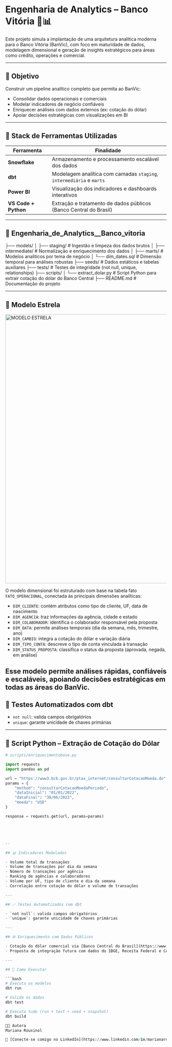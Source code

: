 # Engenharia de Analytics – Banco Vitória 🏦📊

Este projeto simula a implantação de uma arquitetura analítica moderna para o Banco Vitória (BanVic), com foco em maturidade de dados, modelagem dimensional e geração de insights estratégicos para áreas como crédito, operações e comercial.

---

## 📌 Objetivo

Construir um pipeline analítico completo que permita ao BanVic:

- Consolidar dados operacionais e comerciais
- Modelar indicadores de negócio confiáveis
- Enriquecer análises com dados externos (ex: cotação do dólar)
- Apoiar decisões estratégicas com visualizações em BI

---

## 🧰 Stack de Ferramentas Utilizadas

| Ferramenta     | Finalidade                                                                 |
|----------------|----------------------------------------------------------------------------|
| **Snowflake**  | Armazenamento e processamento escalável dos dados                         |
| **dbt**        | Modelagem analítica com camadas `staging`, `intermediária` e `marts`       |
| **Power BI**   | Visualização dos indicadores e dashboards interativos                     |
| **VS Code + Python** | Extração e tratamento de dados públicos (Banco Central do Brasil) |

---



## 📁 Engenharia_de_Analytics__Banco_vitoria
├── models/
│   ├── staging/               # Ingestão e limpeza dos dados brutos
│   ├── intermediate/          # Normalização e enriquecimento dos dados
│   ├── marts/                 # Modelos analíticos por tema de negócio
│   └── dim_dates.sql          # Dimensão temporal para análises robustas
├── seeds/                     # Dados estáticos e tabelas auxiliares
├── tests/                     # Testes de integridade (not null, unique, relationships)
├── scripts/
│   └── extract_dolar.py       # Script Python para extrair cotação do dólar do Banco Central
├── README.md                  # Documentação do projeto


---

## 🧠 Modelo Estrela
<img width="780" height="839" alt="MODELO ESTRELA" src="https://github.com/user-attachments/assets/cc55672d-c08d-4515-bba7-a3c744db0e6f" />


O modelo dimensional foi estruturado com base na tabela fato `FATO_OPERACIONAL`, conectada às principais dimensões analíticas:

- `DIM_CLIENTE`: contém atributos como tipo de cliente, UF, data de nascimento
- `DIM_AGENCIA`: traz informações da agência, cidade e estado
- `DIM_COLABORADOR`: identifica o colaborador responsável pela proposta
- `DIM_DATA`: permite análises temporais (dia da semana, mês, trimestre, ano)
- `DIM_CAMBIO`: integra a cotação do dólar e variação diária
- `DIM_TIPO_CONTA`: descreve o tipo de conta vinculada à transação
- `DIM_STATUS_PROPOSTA`: classifica o status da proposta (aprovada, negada, em análise)

Esse modelo permite análises rápidas, confiáveis e escaláveis, apoiando decisões estratégicas em todas as áreas do BanVic.
---

## 🧪 Testes Automatizados com dbt

- `not null`: valida campos obrigatórios
- `unique`: garante unicidade de chaves primárias

---

## 🐍 Script Python – Extração de Cotação do Dólar

```python
# scripts/enriquecimentobase.py

import requests
import pandas as pd

url = "https://www3.bcb.gov.br/ptax_internet/consultarCotacaoMoeda.do"
params = {
    "method": "consultarCotacaoMoedaPeriodo",
    "dataInicial": "01/01/2022",
    "dataFinal": "30/06/2022",
    "moeda": "USD"
}

response = requests.get(url, params=params)





--

## 📊 Indicadores Modelados

- Volume total de transações
- Volume de transações por dia da semana
- Número de transações por agência
- Ranking de agências e colaboradores
- Volume por UF, tipo de cliente e dia da semana
- Correlação entre cotação do dólar e volume de transações

---

## ✅ Testes Automatizados com dbt

- `not null`: valida campos obrigatórios
- `unique`: garante unicidade de chaves primárias

---

## 🌐 Enriquecimento com Dados Públicos

- Cotação do dólar comercial via [Banco Central do Brasil](https://www.bcb.gov.br)
- Proposta de integração futura com dados do IBGE, Receita Federal e CAGED

---

## 🚀 Como Executar

```bash
# Executa os modelos
dbt run

# Valida os dados
dbt test

# Executa tudo (run + test + seed + snapshot)
dbt build

👩‍💼 Autora
Mariana Rouxinol

🔗 [Conecte-se comigo no LinkedIn](https://www.linkedin.com/in/marianarouxinol/)

